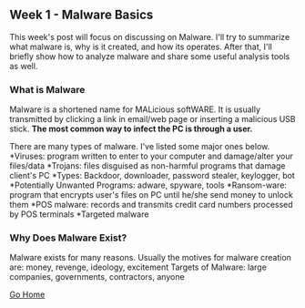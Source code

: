 ## Week 1 - Malware Basics              

This week's post will focus on discussing on Malware. I'll try to summarize what malware is, why is it created, and how its operates. 
After that, I'll briefly show how to analyze malware and share some useful analysis tools as well.

### What is Malware
Malware is a shortened name for MALicious softWARE. It is usually transmitted by clicking a link in email/web page or inserting a malicious USB stick. **The most common way to infect the PC is through a user.**

There are many types of malware. I've listed some major ones below.
*Viruses: program written to enter to your computer and damage/alter your files/data
*Trojans: files disguised as non-harmful programs that damage client's PC
*Types: Backdoor, downloader, password stealer, keylogger, bot
*Potentially Unwanted Programs: adware, spyware, tools
*Ransom-ware: program that encrypts user's files on PC until he/she send money to unlock them
*POS malware: records and transmits credit card numbers processed by POS terminals
*Targeted malware

### Why Does Malware Exist?
Malware exists for many reasons. Usually the motives for malware creation are: money, revenge, ideology, excitement
Targets of Malware: large companies, governments, contractors, anyone


[Go Home](index.md) 
